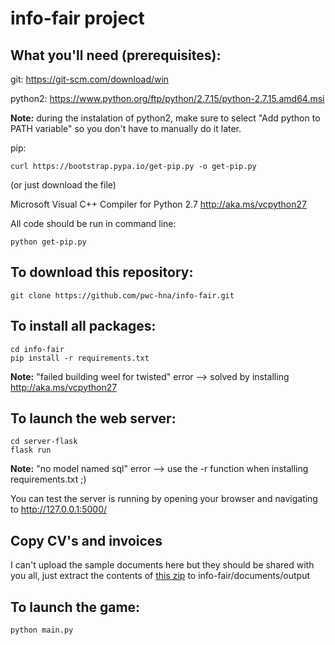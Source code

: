 # info-fair project
## What you'll need (prerequisites):
git: https://git-scm.com/download/win

python2: https://www.python.org/ftp/python/2.7.15/python-2.7.15.amd64.msi

**Note:** during the instalation of python2, make sure to select "Add python to PATH variable" so you don't have to manually do it later.

pip: 

```
curl https://bootstrap.pypa.io/get-pip.py -o get-pip.py
```

(or just download the file)

Microsoft Visual C++ Compiler for Python 2.7 http://aka.ms/vcpython27

All code should be run in command line:

```
python get-pip.py
```

## To download this repository:
```
git clone https://github.com/pwc-hna/info-fair.git
```

## To install all packages:
```
cd info-fair
pip install -r requirements.txt
```
**Note:** "failed building weel for twisted" error --> solved by installing http://aka.ms/vcpython27


## To launch the web server:
```
cd server-flask
flask run
```

**Note:** "no model named sql" error --> use the -r function when installing requirements.txt ;)

You can test the server is running by opening your browser and navigating to http://127.0.0.1:5000/

## Copy CV's and invoices
I can't upload the sample documents here but they should be shared with you all, just extract the contents of 
[this zip](https://drive.google.com/open?id=1B27VsUtW-q81sPqcF4DoWcrSB4TtpK_B) to info-fair/documents/output


## To launch the game:
```
python main.py
```
